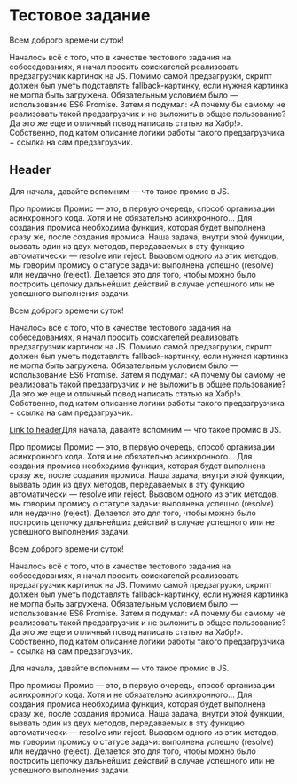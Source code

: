 Тестовое задание
=====================

Всем доброго времени суток!

Началось всё с того, что в качестве тестового задания на собеседованиях, я начал просить соискателей реализовать предзагрузчик картинок на JS. Помимо самой предзагрузки, скрипт должен был уметь подставлять fallback-картинку, если нужная картинка не могла быть загружена. Обязательным условием было — использование ES6 Promise.
Затем я подумал: «А почему бы самому не реализовать такой предзагрузчик и не выложить в общее пользование? Да это же еще и отличный повод написать статью на Хабр!».
Собственно, под катом описание логики работы такого предзагрузчика + ссылка на сам предзагрузчик.

## Header

Для начала, давайте вспомним — что такое промис в JS.

Про промисы
Промис — это, в первую очередь, способ организации асинхронного кода. Хотя и не обязательно асинхронного…
Для создания промиса необходима функция, которая будет выполнена сразу же, после создания промиса.
Наша задача, внутри этой функции, вызвать один из двух методов, передаваемых в эту функцию автоматически — resolve или reject.
Вызовом одного из этих методов, мы говорим промису о статусе задачи: выполнена успешно (resolve) или неудачно (reject).
Делается это для того, чтобы можно было построить цепочку дальнейших действий в случае успешного или не успешного выполнения задачи.

Всем доброго времени суток!

Началось всё с того, что в качестве тестового задания на собеседованиях, я начал просить соискателей реализовать предзагрузчик картинок на JS. Помимо самой предзагрузки, скрипт должен был уметь подставлять fallback-картинку, если нужная картинка не могла быть загружена. Обязательным условием было — использование ES6 Promise.
Затем я подумал: «А почему бы самому не реализовать такой предзагрузчик и не выложить в общее пользование? Да это же еще и отличный повод написать статью на Хабр!».
Собственно, под катом описание логики работы такого предзагрузчика + ссылка на сам предзагрузчик.

[Link to header](#header)Для начала, давайте вспомним — что такое промис в JS.

Про промисы
Промис — это, в первую очередь, способ организации асинхронного кода. Хотя и не обязательно асинхронного…
Для создания промиса необходима функция, которая будет выполнена сразу же, после создания промиса.
Наша задача, внутри этой функции, вызвать один из двух методов, передаваемых в эту функцию автоматически — resolve или reject.
Вызовом одного из этих методов, мы говорим промису о статусе задачи: выполнена успешно (resolve) или неудачно (reject).
Делается это для того, чтобы можно было построить цепочку дальнейших действий в случае успешного или не успешного выполнения задачи.

Всем доброго времени суток!

Началось всё с того, что в качестве тестового задания на собеседованиях, я начал просить соискателей реализовать предзагрузчик картинок на JS. Помимо самой предзагрузки, скрипт должен был уметь подставлять fallback-картинку, если нужная картинка не могла быть загружена. Обязательным условием было — использование ES6 Promise.
Затем я подумал: «А почему бы самому не реализовать такой предзагрузчик и не выложить в общее пользование? Да это же еще и отличный повод написать статью на Хабр!».
Собственно, под катом описание логики работы такого предзагрузчика + ссылка на сам предзагрузчик.

Для начала, давайте вспомним — что такое промис в JS.

Про промисы
Промис — это, в первую очередь, способ организации асинхронного кода. Хотя и не обязательно асинхронного…
Для создания промиса необходима функция, которая будет выполнена сразу же, после создания промиса.
Наша задача, внутри этой функции, вызвать один из двух методов, передаваемых в эту функцию автоматически — resolve или reject.
Вызовом одного из этих методов, мы говорим промису о статусе задачи: выполнена успешно (resolve) или неудачно (reject).
Делается это для того, чтобы можно было построить цепочку дальнейших действий в случае успешного или не успешного выполнения задачи.
